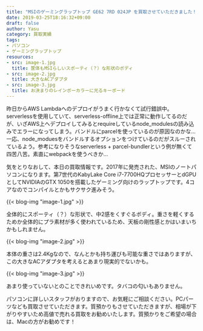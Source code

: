 ```yaml
---
title: "MSIのゲーミングラップトップ GE62 7RD 024JP を買取させていただきました！"
date: 2019-03-25T18:16:32+09:00
draft: false
author: Yasu
category: 買取実績
tags:
- パソコン
- ゲーミングラップトップ
resources:
- src: image-1.jpg
  title: 筐体もMSIらしいスポーティ（？）な形状のボディ
- src: image-2.jpg
  title: 大きなACアダプタ
- src: image-3.jpg
  title: お決まりのレインボーカラーに光るキーボード
---
```

昨日からAWS Lambdaへのデプロイがうまく行かなくて試行錯誤中。serverlessを使用していて、serverless-offline上では正常に動作してるのだが、いざAWS上へデプロイしてみるとrequireしているnode_modulesの読み込みでエラーになってしまう。バンドルにparcelを使っているのが原因なのかな…一応、node_moduesをバンドルするオプションをつけているのだがスルーされているよう。参考になりそうなserverless + parcel-bundlerという例が無くて四苦八苦。素直にwebpackを使うべきか…

気をとりなおして、本日の買取情報です。2017年に発売された、MSIのノートパソコンになります。第7世代のKabyLake Core i7-7700HQプロセッサーとdGPUとしてNVIDIAのGTX 1050を搭載したゲーミング向けのラップトップです。4コアなのでコンパイルとかもサクサク進みそう。

{{< blog-img "image-1.jpg" >}}

全体的にスポーティ（？）な形状で、中2感をくすぐるボディ。重さを軽くするためか全体的にプラ素材が多く使われているため、天板の剛性感とかはいまいちかもしれません。

{{< blog-img "image-2.jpg" >}}

本体の重さは2.4Kgなので、なんとかも持ち運びも可能な重さではありますが、この大きなACアダプタを考えるとあまり現実的でないかも。

{{< blog-img "image-3.jpg" >}}

あまり使っていないとのことできれいめです。タバコの匂いもありません。

パソコンに詳しいスタッフがおりますので、お気軽にご相談ください。PCパーツなども買取させていただきます。質預かりもさせていただきますが、相場が下がりやすいため高値で売れる買取をお勧めいたします。質預かりをご希望の場合は、Macの方がお勧めです！
